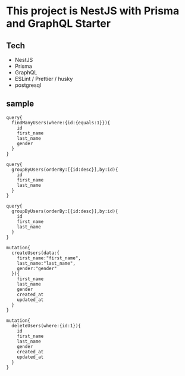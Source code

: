# This project is NestJS with Prisma and GraphQL Starter

## Tech

- NestJS
- Prisma
- GraphQL
- ESLint / Prettier / husky
- postgresql

## sample

```
query{
  findManyUsers(where:{id:{equals:1}}){
    id
    first_name
    last_name
    gender
  }
}
```

```
query{
  groupByUsers(orderBy:[{id:desc}],by:id){
    id
    first_name
    last_name
  }
}
```

```
query{
  groupByUsers(orderBy:[{id:desc}],by:id){
    id
    first_name
    last_name
  }
}
```

```
mutation{
  createUsers(data:{
    first_name:"first_name",
    last_name:"last_name",
    gender:"gender"
  }){
    first_name
    last_name
    gender
    created_at
    updated_at
  }
}
```

```
mutation{
  deleteUsers(where:{id:1}){
    id
    first_name
    last_name
    gender
    created_at
    updated_at
  }
}
```
